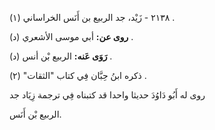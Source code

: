 ٢١٣٨ - زَيْد، جد الربيع بن أَنَس الخراساني (١) .

**روى عن:** أبي موسى الأشعري (د) .

**رَوَى عَنه:** الربيع بْن أنس (د) .

ذكره ابنُ حِبَّان فِي كتاب "الثقات" (٢) .

روى له أَبُو دَاوُدَ حديثا واحدا قد كتبناه فِي ترجمة زِيَاد جد

الربيع بْن أَنَس.